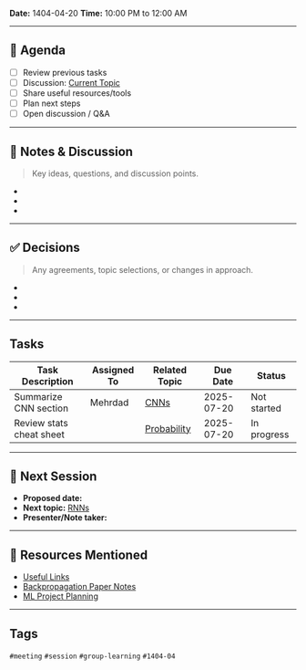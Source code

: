 **Date:** 1404-04-20
**Time:**  10:00 PM to 12:00 AM 

---

## 📌 Agenda

- [ ] Review previous tasks
- [ ] Discussion: [Current Topic](../01-Topics/Current-Topic.md)
- [ ] Share useful resources/tools
- [ ] Plan next steps
- [ ] Open discussion / Q&A

---

## 📝 Notes & Discussion

> Key ideas, questions, and discussion points.

- 
- 
- 

---

## ✅ Decisions

> Any agreements, topic selections, or changes in approach.

- 
- 
- 

---

## Tasks

| Task Description         | Assigned To | Related Topic                                                             | Due Date   | Status      |
| ------------------------ | ----------- | ------------------------------------------------------------------------- | ---------- | ----------- |
| Summarize CNN section    | Mehrdad     | [CNNs](../Topics/02-ML/CNNs/Overview.md)                                  | 2025-07-20 | Not started |
| Review stats cheat sheet |             | [Probability](../Topics/00-Math-Foundation/Probability-and-Statistics.md) | 2025-07-20 | In progress |

---

## 🔁 Next Session

- **Proposed date:**  
- **Next topic:** [RNNs](../Topics/02-ML/RNNs/Overview.md)  
- **Presenter/Note taker:**  

---

## 📎 Resources Mentioned

- [Useful Links](../Resources/Links.md)  
- [Backpropagation Paper Notes](../Papers/Backpropagation.md)  
- [ML Project Planning](../Projects/ML-Roadmap.md)

---

## Tags

`#meeting` `#session` `#group-learning` `#1404-04`
